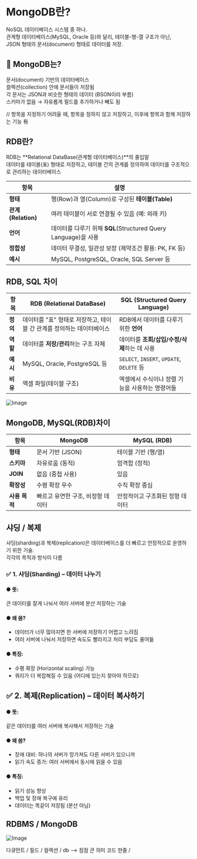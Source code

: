 # MongoDB란?
NoSQL 데이터베이스 시스템 중 하나.  
관계형 데이터베이스(MySQL, Oracle 등)와 달리, 테이블-행-열 구조가 아닌,   
JSON 형태의 문서(document) 형태로 데이터를 저장.
## 📌 MongoDB는?
문서(document) 기반의 데이터베이스  
컬렉션(collection) 안에 문서들이 저장됨  
각 문서는 JSON과 비슷한 형태의 데이터 (BSON이라 부름)  
스키마가 없음 → 자유롭게 필드를 추가하거나 빼도 됨  


// 항목을 지정하기 어려울 때, 항목을 정하지 않고 저장하고, 이후에 항목과 함께 저장하는 기능 有

## RDB란?
RDB는 **Relational DataBase(관계형 데이터베이스)**의 줄임말  
데이터를 테이블(표) 형태로 저장하고, 
테이블 간의 관계를 정의하여 데이터를 구조적으로 관리하는 데이터베이스

| 항목               | 설명                                                 |
| ---------------- | -------------------------------------------------- |
| **형태**           | 행(Row)과 열(Column)로 구성된 **테이블(Table)**              |
| **관계(Relation)** | 여러 테이블이 서로 연결될 수 있음 (예: 외래 키)                      |
| **언어**           | 데이터를 다루기 위해 **SQL**(Structured Query Language)을 사용 |
| **정합성**          | 데이터 무결성, 일관성 보장 (제약조건 활용: PK, FK 등)                |
| **예시**           | MySQL, PostgreSQL, Oracle, SQL Server 등            |

## RDB, SQL 차이  
| 항목     | RDB (Relational DataBase)                | SQL (Structured Query Language)          |
| ------ | ---------------------------------------- | ---------------------------------------- |
| **정의** | 데이터를 "표" 형태로 저장하고, 테이블 간 관계를 정의하는 데이터베이스 | RDB에서 데이터를 다루기 위한 **언어**                 |
| **역할** | 데이터를 **저장/관리**하는 구조 자체                   | 데이터를 **조회/삽입/수정/삭제**하는 데 사용              |
| **예시** | MySQL, Oracle, PostgreSQL 등              | `SELECT`, `INSERT`, `UPDATE`, `DELETE` 등 |
| **비유** | 엑셀 파일(테이블 구조)                            | 엑셀에서 수식이나 정렬 기능을 사용하는 명령어들               |  
  

![Image](https://github.com/user-attachments/assets/e8b4f7c6-bc7c-4792-a05c-22ed375fb3ce)

## MongoDB, MySQL(RDB)차이  
| 항목        | MongoDB             | MySQL (RDB)       |
| --------- | ------------------- | ----------------- |
| **형태**    | 문서 기반 (JSON)        | 테이블 기반 (행/열)      |
| **스키마**   | 자유로움 (동적)           | 엄격함 (정적)          |
| **JOIN**  | 없음 (중첩 사용)          | 있음                |
| **확장성**   | 수평 확장 우수            | 수직 확장 중심          |
| **사용 목적** | 빠르고 유연한 구조, 비정형 데이터 | 안정적이고 구조화된 정형 데이터 |


## 샤딩 / 복제
샤딩(sharding)과 복제(replication)은 데이터베이스를 더 빠르고 안정적으로 운영하기 위한 기술.  
각각의 목적과 방식이 다름

### ✅ 1. 샤딩(Sharding) – 데이터 나누기
#### ● 뜻:
큰 데이터를 잘게 나눠서 여러 서버에 분산 저장하는 기술

#### ● 왜 씀?
- 데이터가 너무 많아지면 한 서버에 저장하기 어렵고 느려짐  
- 여러 서버에 나눠서 저장하면 속도도 빨라지고 처리 부담도 줄어듦

#### ● 특징:
- 수평 확장 (Horizontal scaling) 가능  
- 쿼리가 더 복잡해질 수 있음 (어디에 있는지 찾아야 하므로)

## ✅ 2. 복제(Replication) – 데이터 복사하기
#### ● 뜻:
같은 데이터를 여러 서버에 복사해서 저장하는 기술

#### ● 왜 씀?
- 장애 대비: 하나의 서버가 망가져도 다른 서버가 있으니까  
- 읽기 속도 증가: 여러 서버에서 동시에 읽을 수 있음

#### ● 특징:
- 읽기 성능 향상  
- 백업 및 장애 복구에 유리  
- 데이터는 똑같이 저장됨 (분산 아님)  


## RDBMS / MongoDB

![Image](https://github.com/user-attachments/assets/92e4c6a4-9ae7-46b4-bd82-ace76627e8bf)


다큐먼트 / 필드 / 컬렉션 / db
--> 점점 큰 의미 
코드 한줄 / 
